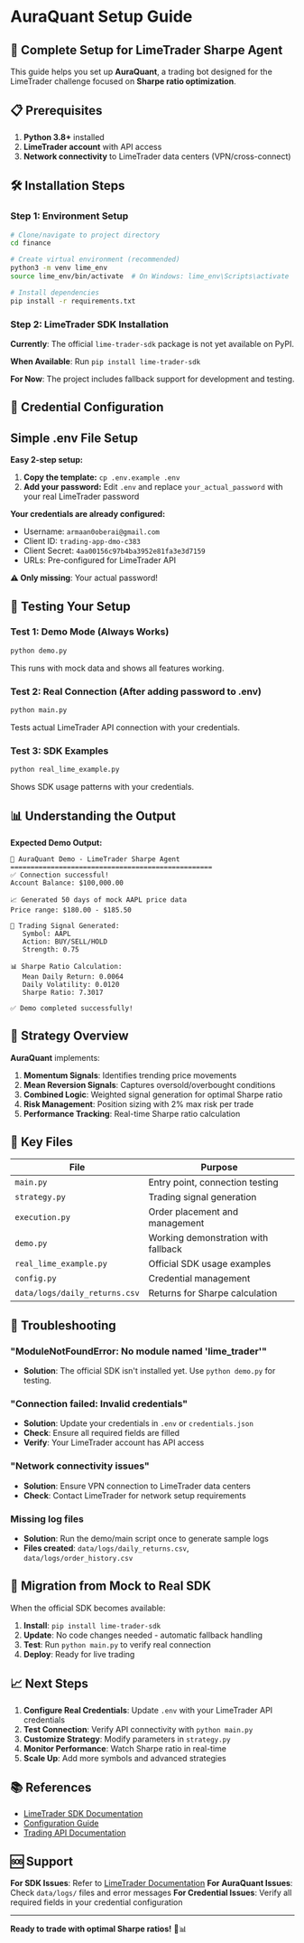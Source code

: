 # AuraQuant Setup Guide

## 🚀 Complete Setup for LimeTrader Sharpe Agent

This guide helps you set up **AuraQuant**, a trading bot designed for the LimeTrader challenge focused on **Sharpe ratio optimization**.

## 📋 Prerequisites

1. **Python 3.8+** installed
2. **LimeTrader account** with API access
3. **Network connectivity** to LimeTrader data centers (VPN/cross-connect)

## 🛠️ Installation Steps

### Step 1: Environment Setup
```bash
# Clone/navigate to project directory
cd finance

# Create virtual environment (recommended)
python3 -m venv lime_env
source lime_env/bin/activate  # On Windows: lime_env\Scripts\activate

# Install dependencies
pip install -r requirements.txt
```

### Step 2: LimeTrader SDK Installation

**Currently**: The official `lime-trader-sdk` package is not yet available on PyPI.

**When Available**: Run `pip install lime-trader-sdk`

**For Now**: The project includes fallback support for development and testing.

## 🔑 Credential Configuration

## Simple .env File Setup

**Easy 2-step setup:**

1. **Copy the template:** `cp .env.example .env`
2. **Add your password:** Edit `.env` and replace `your_actual_password` with your real LimeTrader password

**Your credentials are already configured:**
- Username: `armaan0oberai@gmail.com`
- Client ID: `trading-app-dmo-c383` 
- Client Secret: `4aa00156c97b4ba3952e81fa3e3d7159`
- URLs: Pre-configured for LimeTrader API

**⚠️ Only missing**: Your actual password!

## 🧪 Testing Your Setup

### Test 1: Demo Mode (Always Works)
```bash
python demo.py
```
This runs with mock data and shows all features working.

### Test 2: Real Connection (After adding password to .env)
```bash
python main.py
```
Tests actual LimeTrader API connection with your credentials.

### Test 3: SDK Examples
```bash
python real_lime_example.py
```
Shows SDK usage patterns with your credentials.

## 📊 Understanding the Output

**Expected Demo Output:**
```
🚀 AuraQuant Demo - LimeTrader Sharpe Agent
==================================================
✅ Connection successful!
Account Balance: $100,000.00

📈 Generated 50 days of mock AAPL price data
Price range: $180.00 - $185.50

🎯 Trading Signal Generated:
   Symbol: AAPL
   Action: BUY/SELL/HOLD
   Strength: 0.75

📊 Sharpe Ratio Calculation:
   Mean Daily Return: 0.0064
   Daily Volatility: 0.0120
   Sharpe Ratio: 7.3017

✅ Demo completed successfully!
```

## 🎯 Strategy Overview

**AuraQuant** implements:

1. **Momentum Signals**: Identifies trending price movements
2. **Mean Reversion Signals**: Captures oversold/overbought conditions
3. **Combined Logic**: Weighted signal generation for optimal Sharpe ratio
4. **Risk Management**: Position sizing with 2% max risk per trade
5. **Performance Tracking**: Real-time Sharpe ratio calculation

## 📁 Key Files

| File | Purpose |
|------|---------|
| `main.py` | Entry point, connection testing |
| `strategy.py` | Trading signal generation |
| `execution.py` | Order placement and management |
| `demo.py` | Working demonstration with fallback |
| `real_lime_example.py` | Official SDK usage examples |
| `config.py` | Credential management |
| `data/logs/daily_returns.csv` | Returns for Sharpe calculation |

## 🚨 Troubleshooting

### "ModuleNotFoundError: No module named 'lime_trader'"
- **Solution**: The official SDK isn't installed yet. Use `python demo.py` for testing.

### "Connection failed: Invalid credentials"
- **Solution**: Update your credentials in `.env` or `credentials.json`
- **Check**: Ensure all required fields are filled
- **Verify**: Your LimeTrader account has API access

### "Network connectivity issues"
- **Solution**: Ensure VPN connection to LimeTrader data centers
- **Check**: Contact LimeTrader for network setup requirements

### Missing log files
- **Solution**: Run the demo/main script once to generate sample logs
- **Files created**: `data/logs/daily_returns.csv`, `data/logs/order_history.csv`

## 🔄 Migration from Mock to Real SDK

When the official SDK becomes available:

1. **Install**: `pip install lime-trader-sdk`
2. **Update**: No code changes needed - automatic fallback handling
3. **Test**: Run `python main.py` to verify real connection
4. **Deploy**: Ready for live trading

## 📈 Next Steps

1. **Configure Real Credentials**: Update `.env` with your LimeTrader API credentials
2. **Test Connection**: Verify API connectivity with `python main.py`
3. **Customize Strategy**: Modify parameters in `strategy.py`
4. **Monitor Performance**: Watch Sharpe ratio in real-time
5. **Scale Up**: Add more symbols and advanced strategies

## 📚 References

- [LimeTrader SDK Documentation](https://docs.lime.co/lime-trader-sdk/getting_started.html)
- [Configuration Guide](https://docs.lime.co/lime-trader-sdk/configuring_client.html)
- [Trading API Documentation](https://docs.lime.co/trader/)

## 🆘 Support

**For SDK Issues**: Refer to [LimeTrader Documentation](https://docs.lime.co/)
**For AuraQuant Issues**: Check `data/logs/` files and error messages
**For Credential Issues**: Verify all required fields in your credential configuration

---

**Ready to trade with optimal Sharpe ratios!** 🚀📊 